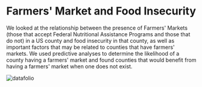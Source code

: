 # Farmers' Market and Food Insecurity

We looked at the relationship between the presence of Farmers' Markets (those that accept Federal Nutritional Assistance Programs and those that do not) in a US county and food insecurity in that county, as well as important factors that may be related to counties that have farmers' markets. We used predictive analyses to determine the likelihood of a county having a farmers' market and found counties that would benefit from having a farmers' market when one does not exist.

![datafolio](https://github.com/yecatstevir/farmer_market_food_insecurity/blob/a386e51c86c9241142ca96370a4c8a7de847632f/src/data/images/Screen%20Shot%202022-08-11%20at%2010.50.45%20AM.png)
